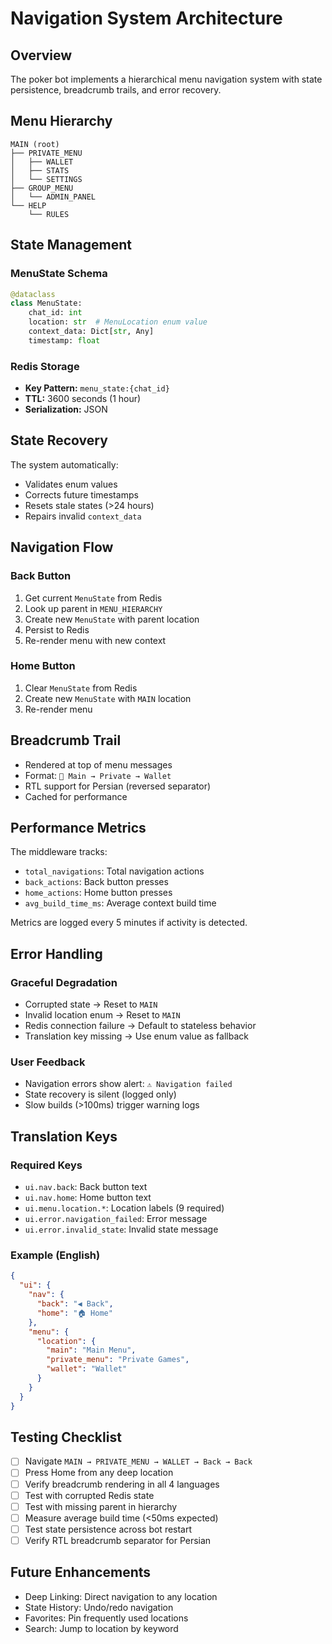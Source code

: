 # Navigation System Architecture

## Overview

The poker bot implements a hierarchical menu navigation system with state persistence, breadcrumb trails, and error recovery.

## Menu Hierarchy
```
MAIN (root)
├── PRIVATE_MENU
│   ├── WALLET
│   ├── STATS
│   └── SETTINGS
├── GROUP_MENU
│   └── ADMIN_PANEL
└── HELP
    └── RULES
```

## State Management

### MenuState Schema
```python
@dataclass
class MenuState:
    chat_id: int
    location: str  # MenuLocation enum value
    context_data: Dict[str, Any]
    timestamp: float
```

### Redis Storage
- **Key Pattern:** `menu_state:{chat_id}`
- **TTL:** 3600 seconds (1 hour)
- **Serialization:** JSON

## State Recovery

The system automatically:
- Validates enum values
- Corrects future timestamps
- Resets stale states (>24 hours)
- Repairs invalid `context_data`

## Navigation Flow

### Back Button
1. Get current `MenuState` from Redis
2. Look up parent in `MENU_HIERARCHY`
3. Create new `MenuState` with parent location
4. Persist to Redis
5. Re-render menu with new context

### Home Button
1. Clear `MenuState` from Redis
2. Create new `MenuState` with `MAIN` location
3. Re-render menu

## Breadcrumb Trail

- Rendered at top of menu messages
- Format: `📍 Main → Private → Wallet`
- RTL support for Persian (reversed separator)
- Cached for performance

## Performance Metrics

The middleware tracks:
- `total_navigations`: Total navigation actions
- `back_actions`: Back button presses
- `home_actions`: Home button presses
- `avg_build_time_ms`: Average context build time

Metrics are logged every 5 minutes if activity is detected.

## Error Handling

### Graceful Degradation
- Corrupted state → Reset to `MAIN`
- Invalid location enum → Reset to `MAIN`
- Redis connection failure → Default to stateless behavior
- Translation key missing → Use enum value as fallback

### User Feedback
- Navigation errors show alert: `⚠️ Navigation failed`
- State recovery is silent (logged only)
- Slow builds (>100ms) trigger warning logs

## Translation Keys

### Required Keys
- `ui.nav.back`: Back button text
- `ui.nav.home`: Home button text
- `ui.menu.location.*`: Location labels (9 required)
- `ui.error.navigation_failed`: Error message
- `ui.error.invalid_state`: Invalid state message

### Example (English)
```json
{
  "ui": {
    "nav": {
      "back": "◀️ Back",
      "home": "🏠 Home"
    },
    "menu": {
      "location": {
        "main": "Main Menu",
        "private_menu": "Private Games",
        "wallet": "Wallet"
      }
    }
  }
}
```

## Testing Checklist
- [ ] Navigate `MAIN → PRIVATE_MENU → WALLET → Back → Back`
- [ ] Press Home from any deep location
- [ ] Verify breadcrumb rendering in all 4 languages
- [ ] Test with corrupted Redis state
- [ ] Test with missing parent in hierarchy
- [ ] Measure average build time (<50ms expected)
- [ ] Test state persistence across bot restart
- [ ] Verify RTL breadcrumb separator for Persian

## Future Enhancements
- Deep Linking: Direct navigation to any location
- State History: Undo/redo navigation
- Favorites: Pin frequently used locations
- Search: Jump to location by keyword
